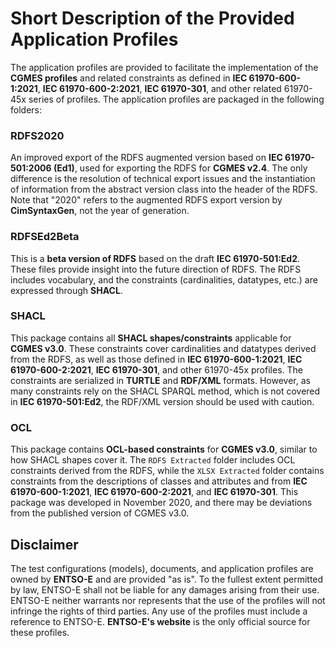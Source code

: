 # Short Description of the Provided Application Profiles

The application profiles are provided to facilitate the implementation of the **CGMES profiles** and related constraints as defined in **IEC 61970-600-1:2021**, **IEC 61970-600-2:2021**, **IEC 61970-301**, and other related 61970-45x series of profiles. The application profiles are packaged in the following folders:

### RDFS2020
An improved export of the RDFS augmented version based on **IEC 61970-501:2006 (Ed1)**, used for exporting the RDFS for **CGMES v2.4**. The only difference is the resolution of technical export issues and the instantiation of information from the abstract version class into the header of the RDFS. Note that "2020" refers to the augmented RDFS export version by **CimSyntaxGen**, not the year of generation.

### RDFSEd2Beta
This is a **beta version of RDFS** based on the draft **IEC 61970-501:Ed2**. These files provide insight into the future direction of RDFS. The RDFS includes vocabulary, and the constraints (cardinalities, datatypes, etc.) are expressed through **SHACL**.

### SHACL
This package contains all **SHACL shapes/constraints** applicable for **CGMES v3.0**. These constraints cover cardinalities and datatypes derived from the RDFS, as well as those defined in **IEC 61970-600-1:2021**, **IEC 61970-600-2:2021**, **IEC 61970-301**, and other 61970-45x profiles. The constraints are serialized in **TURTLE** and **RDF/XML** formats. However, as many constraints rely on the SHACL SPARQL method, which is not covered in **IEC 61970-501:Ed2**, the RDF/XML version should be used with caution.

### OCL
This package contains **OCL-based constraints** for **CGMES v3.0**, similar to how SHACL shapes cover it. The `RDFS Extracted` folder includes OCL constraints derived from the RDFS, while the `XLSX Extracted` folder contains constraints from the descriptions of classes and attributes and from **IEC 61970-600-1:2021**, **IEC 61970-600-2:2021**, and **IEC 61970-301**. This package was developed in November 2020, and there may be deviations from the published version of CGMES v3.0.

## Disclaimer
The test configurations (models), documents, and application profiles are owned by **ENTSO-E** and are provided "as is". To the fullest extent permitted by law, ENTSO-E shall not be liable for any damages arising from their use. ENTSO-E neither warrants nor represents that the use of the profiles will not infringe the rights of third parties. Any use of the profiles must include a reference to ENTSO-E. **ENTSO-E's website** is the only official source for these profiles.
